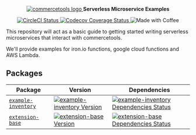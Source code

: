 <p align="center">
  <a href="https://commercetools.com/">
    <img alt="commercetools logo" src="http://cdn.rawgit.com/commercetools/press-kit/master/PNG/72DPI/CT%20logo%20chrom%20black%20horizontal%20RGB%2072dpi.png">
  </a>
  <b>Serverless Microservice Examples</b>
</p>

<p align="center">
  <a href="https://circleci.com/gh/commercetools/commercetools-serverless-examples">
    <img alt="CircleCI Status" src="https://circleci.com/gh/commercetools/commercetools-serverless-examples.svg?style=shield&circle-token=aa">
  </a>
  <a href="https://codecov.io/gh/commercetools/commercetools-serverless-examples">
    <img alt="Codecov Coverage Status" src="https://img.shields.io/codecov/c/github/commercetools/commercetools-serverless-examples.svg?style=flat-square">
  </a>
  <img alt="Made with Coffee" src="https://img.shields.io/badge/made%20with-%E2%98%95%EF%B8%8F%20coffee-yellow.svg">
</p>

This repository will act as a basic guide to getting started writing serverless microservices that interact with commercetools.

We'll provide examples for iron.io functions, google cloud functions and AWS Lambda.

## Packages

| Package                                            | Version                                                                           | Dependencies                                                                                                    |
| -------------------------------------------------- | --------------------------------------------------------------------------------- | --------------------------------------------------------------------------------------------------------------- |
| [`example-inventory`](/packages/example-inventory) | [![example-inventory Version][example-inventory-icon]][example-inventory-version] | [![example-inventory Dependencies Status][example-inventory-dependencies-icon]][example-inventory-dependencies] |
| [`extension-base`](/packages/extension-base)       | [![extension-base Version][extension-base-icon]][extension-base-version]          | [![extension-base Dependencies Status][extension-base-dependencies-icon]][extension-base-dependencies]          |

[example-inventory-version]: https://www.npmjs.com/package/@commercetools/example-inventory
[example-inventory-icon]: https://img.shields.io/npm/v/@commercetools/example-inventory.svg?style=flat-square
[example-inventory-dependencies]: https://david-dm.org/commercetools/commercetools-serverless-examples?path=packages/example-inventory
[example-inventory-dependencies-icon]: https://img.shields.io/david/commercetools/commercetools-serverless-examples.svg?path=packages/example-inventory&style=flat-square
[extension-base-version]: https://www.npmjs.com/package/@commercetools/extension-base
[extension-base-icon]: https://img.shields.io/npm/v/@commercetools/extension-base.svg?style=flat-square
[extension-base-dependencies]: https://david-dm.org/commercetools/commercetools-serverless-examples?path=packages/extension-base
[extension-base-dependencies-icon]: https://img.shields.io/david/commercetools/commercetools-serverless-examples.svg?path=packages/extension-base&style=flat-square

